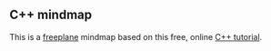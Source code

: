 C++ mindmap
------------------------------

This is a [freeplane](www.freeplane.org) mindmap based on this free, online [C++ tutorial](http://www.learncpp.com/).
